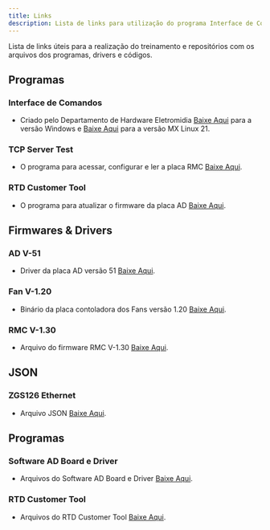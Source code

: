 ```yaml
---
title: Links
description: Lista de links para utilização do programa Interface de Comandos Eletromidia
---
```


Lista de links úteis para a realização do treinamento e repositórios com os arquivos dos programas, drivers e códigos.

## Programas

### Interface de Comandos
- Criado pelo Departamento de Hardware Eletromidia [Baixe Aqui](https://drive.google.com/file/d/1lYajrG2uSZA0QcRHBQhZgZ_C5JkBDwJ_/view?usp=drive_link) para a versão Windows e [Baixe Aqui](#) para a versão MX Linux 21.

### TCP Server Test
- O programa para acessar, configurar e ler a placa RMC [Baixe Aqui](https://drive.google.com/file/d/1jiWvUKo4-vqySHiBluZJgpN4X_CW3gsp/view?usp=drive_link).

### RTD Customer Tool
- O programa para atualizar o firmware da placa AD [Baixe Aqui](https://drive.google.com/drive/folders/1G731JCWcYKL3zHtpRGDOoBdZKHaQoDM2?usp=drive_link).


## Firmwares & Drivers

### AD V-51
- Driver da placa AD versão 51 [Baixe Aqui](https://drive.google.com/file/d/1pSgIIf07O19inZ3hRe8uSjHr-RWk9whD/view?usp=drive_link).

### Fan V-1.20
- Binário da placa contoladora dos Fans versão 1.20 [Baixe Aqui](https://drive.google.com/file/d/16UKcpfm5HLF-38s1IjK8fxzpA7fASouC/view?usp=drive_link).

### RMC V-1.30
- Arquivo do firmware RMC V-1.30 [Baixe Aqui](https://drive.google.com/file/d/1tTrHzgc8wtR9EaQq5sWgqR5szZc0vjH2/view?usp=drive_link).

## JSON

### ZGS126 Ethernet 
- Arquivo JSON [Baixe Aqui](https://drive.google.com/file/d/17CuiAM5AaTIgh75srpR2j4Uxf9ir4ocM/view?usp=drive_link).

## Programas

### Software AD Board e Driver
- Arquivos do Software AD Board e Driver [Baixe Aqui](https://drive.google.com/drive/folders/1BPQBd0VUpNbndtWq1wBrJSynjWqd4FkU?usp=drive_link).

### RTD Customer Tool
- Arquivos do RTD Customer Tool [Baixe Aqui](https://drive.google.com/drive/folders/1G731JCWcYKL3zHtpRGDOoBdZKHaQoDM2?usp=drive_link).


 